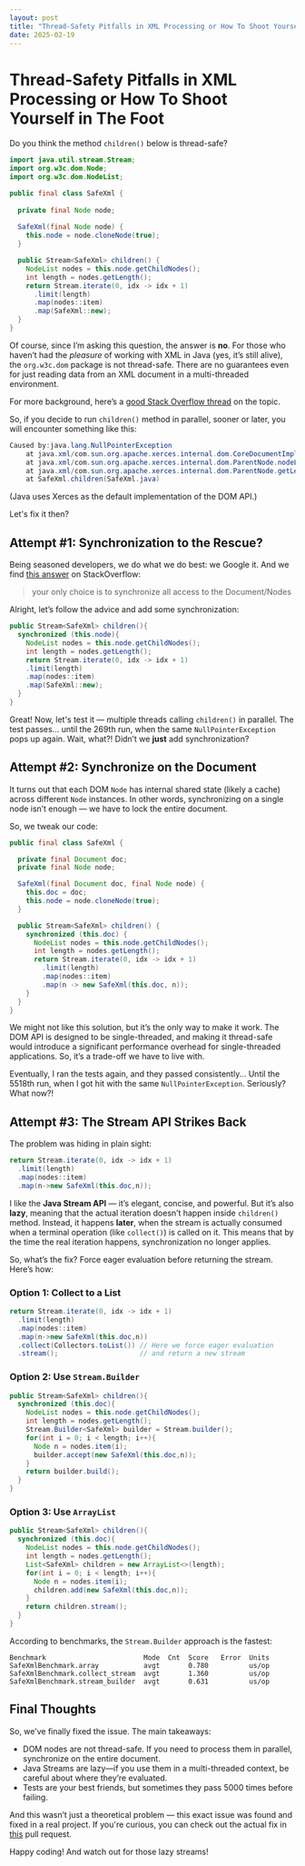 ```yaml
---
layout: post
title: "Thread-Safety Pitfalls in XML Processing or How To Shoot Yourself in The Foot"
date: 2025-02-19
---
```


# Thread-Safety Pitfalls in XML Processing or How To Shoot Yourself in The Foot

Do you think the method `children()` below is thread-safe?

```java
import java.util.stream.Stream;
import org.w3c.dom.Node;
import org.w3c.dom.NodeList;

public final class SafeXml {
  
  private final Node node;
  
  SafeXml(final Node node) {
    this.node = node.cloneNode(true);
  }

  public Stream<SafeXml> children() {
    NodeList nodes = this.node.getChildNodes();
    int length = nodes.getLength();
    return Stream.iterate(0, idx -> idx + 1)
      .limit(length)
      .map(nodes::item)
      .map(SafeXml::new);
  }
}
```

Of course, since I’m asking this question, the answer is **no**.
For those who haven’t had the _pleasure_ of working with XML in Java (yes, it’s
still alive), the `org.w3c.dom` package is not thread-safe.
There are no guarantees even for just reading data from an XML document in
a multi-threaded environment.

For more background, here’s
a [good Stack Overflow thread](https://stackoverflow.com/questions/3439485/java-and-xml-jaxp-what-about-caching-and-thread-safety)
on the topic.

So, if you decide to run `children()` method in parallel, sooner or later,
you will encounter something like this:

```java
Caused by:java.lang.NullPointerException
    at java.xml/com.sun.org.apache.xerces.internal.dom.CoreDocumentImpl.getNodeListCache(CoreDocumentImpl.java:2283)
    at java.xml/com.sun.org.apache.xerces.internal.dom.ParentNode.nodeListGetLength(ParentNode.java:690)
    at java.xml/com.sun.org.apache.xerces.internal.dom.ParentNode.getLength(ParentNode.java:720)
    at SafeXml.children(SafeXml.java)
```

(Java uses Xerces as the default implementation of the DOM API.)

Let's fix it then?

## Attempt #1: Synchronization to the Rescue?

Being seasoned developers, we do what we do best: we Google it. And we
find [this answer](https://stackoverflow.com/questions/10550900/concurrency-and-reusage-of-org-w3c-dom-node)
on StackOverflow:

> your only choice is to synchronize all access to the Document/Nodes

Alright, let’s follow the advice and add some synchronization:

```java
public Stream<SafeXml> children(){
  synchronized (this.node){
    NodeList nodes = this.node.getChildNodes();
    int length = nodes.getLength();
    return Stream.iterate(0, idx -> idx + 1)
    .limit(length)
    .map(nodes::item)
    .map(SafeXml::new);
  }
}
```

Great! Now, let's test it — multiple threads calling `children()` in parallel.
The test passes... until the 269th run, when the same `NullPointerException`
pops up again. Wait, what?! Didn’t we **just** add synchronization?

## Attempt #2: Synchronize on the Document

It turns out that each DOM `Node` has internal shared state
(likely a cache) across different `Node` instances. 
In other words, synchronizing on a single node isn’t enough — we have to lock
the entire document.

So, we tweak our code:

```java
public final class SafeXml {

  private final Document doc;
  private final Node node;

  SafeXml(final Document doc, final Node node) {
    this.doc = doc;
    this.node = node.cloneNode(true);
  }

  public Stream<SafeXml> children() {
    synchronized (this.doc) {
      NodeList nodes = this.node.getChildNodes();
      int length = nodes.getLength();
      return Stream.iterate(0, idx -> idx + 1)
        .limit(length)
        .map(nodes::item)
        .map(n -> new SafeXml(this.doc, n));
    }
  }
}
```

We might not like this solution, but it’s the only way to make it work.
The DOM API is designed to be single-threaded, and making it thread-safe would
introduce a significant performance overhead for single-threaded applications.
So, it’s a trade-off we have to live with.

Eventually, I ran the tests again, and they passed consistently...
Until the 5518th run, when I got hit with the same `NullPointerException`.
Seriously? What now?!

## Attempt #3: The Stream API Strikes Back

The problem was hiding in plain sight:

```java
return Stream.iterate(0, idx -> idx + 1)
  .limit(length)
  .map(nodes::item)
  .map(n->new SafeXml(this.doc,n));
```

I like the **Java Stream API** — it’s elegant, concise, and powerful.
But it’s also **lazy**, meaning that the actual iteration doesn’t happen inside
`children()` method. Instead, it happens **later**,
when the stream is actually consumed when a terminal operation (like `collect()`)
is called on it.
This means that by
the time the real iteration happens, synchronization no longer applies.

So, what’s the fix? Force eager evaluation before returning the stream.
Here’s how:

### Option 1: Collect to a List

```java
return Stream.iterate(0, idx -> idx + 1)
  .limit(length)
  .map(nodes::item)
  .map(n->new SafeXml(this.doc,n))
  .collect(Collectors.toList()) // Here we force eager evaluation
  .stream();                    // and return a new stream
```

### Option 2: Use `Stream.Builder`

```java
public Stream<SafeXml> children(){
  synchronized (this.doc){
    NodeList nodes = this.node.getChildNodes();
    int length = nodes.getLength();
    Stream.Builder<SafeXml> builder = Stream.builder();
    for(int i = 0; i < length; i++){
      Node n = nodes.item(i);
      builder.accept(new SafeXml(this.doc,n));
    }
    return builder.build();
  }
}
```

### Option 3: Use `ArrayList`

```java
public Stream<SafeXml> children(){
  synchronized (this.doc){
    NodeList nodes = this.node.getChildNodes();
    int length = nodes.getLength();
    List<SafeXml> children = new ArrayList<>(length);
    for(int i = 0; i < length; i++){
      Node n = nodes.item(i);
      children.add(new SafeXml(this.doc,n));
    }
    return children.stream();
  }
}
```

According to benchmarks, the `Stream.Builder` approach is the fastest:

```shell
Benchmark                        Mode  Cnt  Score   Error  Units
SafeXmlBenchmark.array           avgt       0.780          us/op
SafeXmlBenchmark.collect_stream  avgt       1.360          us/op
SafeXmlBenchmark.stream_builder  avgt       0.631          us/op
```

## Final Thoughts

So, we’ve finally fixed the issue. The main takeaways:

- DOM nodes are not thread-safe. If you need to process them in parallel,
  synchronize on the entire document.
- Java Streams are lazy—if you use them in a multi-threaded context,
  be careful about where they’re evaluated.
- Tests are your best friends, but sometimes they pass 5000 times before
  failing.

And this wasn’t just a theoretical problem — this exact issue was found and
fixed in a real project.
If you're curious, you can check out the actual fix
in [this](https://github.com/volodya-lombrozo/xnav/pull/62) pull request.

Happy coding! And watch out for those lazy streams!